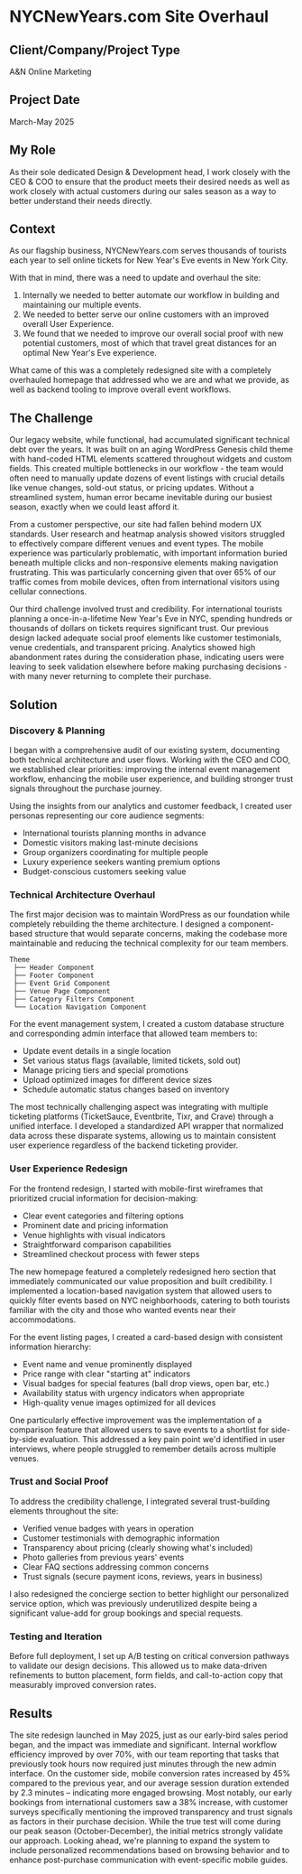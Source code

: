# NYCNewYears.com Site Overhaul

## Client/Company/Project Type
A&N Online Marketing

## Project Date
March-May 2025

## My Role
As their sole dedicated Design & Development head, I work closely with the CEO & COO to ensure that the product meets their desired needs as well as work closely with actual customers during our sales season as a way to better understand their needs directly.

## Context
As our flagship business, NYCNewYears.com serves thousands of tourists each year to sell online tickets for New Year's Eve events in New York City. 

With that in mind, there was a need to update and overhaul the site:

1. Internally we needed to better automate our workflow in building and maintaining our multiple events. 
2. We needed to better serve our online customers with an improved overall User Experience.
3. We found that we needed to improve our overall social proof with new potential customers, most of which that travel great distances for an optimal New Year's Eve experience.

What came of this was a completely redesigned site with a completely overhauled homepage that addressed who we are and what we provide, as well as backend tooling to improve overall event workflows.

## The Challenge

Our legacy website, while functional, had accumulated significant technical debt over the years. It was built on an aging WordPress Genesis child theme with hand-coded HTML elements scattered throughout widgets and custom fields. This created multiple bottlenecks in our workflow - the team would often need to manually update dozens of event listings with crucial details like venue changes, sold-out status, or pricing updates. Without a streamlined system, human error became inevitable during our busiest season, exactly when we could least afford it.

From a customer perspective, our site had fallen behind modern UX standards. User research and heatmap analysis showed visitors struggled to effectively compare different venues and event types. The mobile experience was particularly problematic, with important information buried beneath multiple clicks and non-responsive elements making navigation frustrating. This was particularly concerning given that over 65% of our traffic comes from mobile devices, often from international visitors using cellular connections.

Our third challenge involved trust and credibility. For international tourists planning a once-in-a-lifetime New Year's Eve in NYC, spending hundreds or thousands of dollars on tickets requires significant trust. Our previous design lacked adequate social proof elements like customer testimonials, venue credentials, and transparent pricing. Analytics showed high abandonment rates during the consideration phase, indicating users were leaving to seek validation elsewhere before making purchasing decisions - with many never returning to complete their purchase.

## Solution

### Discovery & Planning

I began with a comprehensive audit of our existing system, documenting both technical architecture and user flows. Working with the CEO and COO, we established clear priorities: improving the internal event management workflow, enhancing the mobile user experience, and building stronger trust signals throughout the purchase journey.

Using the insights from our analytics and customer feedback, I created user personas representing our core audience segments:

- International tourists planning months in advance
- Domestic visitors making last-minute decisions
- Group organizers coordinating for multiple people
- Luxury experience seekers wanting premium options
- Budget-conscious customers seeking value

### Technical Architecture Overhaul

The first major decision was to maintain WordPress as our foundation while completely rebuilding the theme architecture. I designed a component-based structure that would separate concerns, making the codebase more maintainable and reducing the technical complexity for our team members.

```
Theme
 ├── Header Component
 ├── Footer Component
 ├── Event Grid Component
 ├── Venue Page Component
 ├── Category Filters Component
 └── Location Navigation Component
```

For the event management system, I created a custom database structure and corresponding admin interface that allowed team members to:

- Update event details in a single location
- Set various status flags (available, limited tickets, sold out)
- Manage pricing tiers and special promotions
- Upload optimized images for different device sizes
- Schedule automatic status changes based on inventory

The most technically challenging aspect was integrating with multiple ticketing platforms (TicketSauce, Eventbrite, Tixr, and Crave) through a unified interface. I developed a standardized API wrapper that normalized data across these disparate systems, allowing us to maintain consistent user experience regardless of the backend ticketing provider.

### User Experience Redesign

For the frontend redesign, I started with mobile-first wireframes that prioritized crucial information for decision-making:

- Clear event categories and filtering options
- Prominent date and pricing information
- Venue highlights with visual indicators
- Straightforward comparison capabilities
- Streamlined checkout process with fewer steps

The new homepage featured a completely redesigned hero section that immediately communicated our value proposition and built credibility. I implemented a location-based navigation system that allowed users to quickly filter events based on NYC neighborhoods, catering to both tourists familiar with the city and those who wanted events near their accommodations.

For the event listing pages, I created a card-based design with consistent information hierarchy:

- Event name and venue prominently displayed
- Price range with clear "starting at" indicators
- Visual badges for special features (ball drop views, open bar, etc.)
- Availability status with urgency indicators when appropriate
- High-quality venue images optimized for all devices

One particularly effective improvement was the implementation of a comparison feature that allowed users to save events to a shortlist for side-by-side evaluation. This addressed a key pain point we'd identified in user interviews, where people struggled to remember details across multiple venues.

### Trust and Social Proof

To address the credibility challenge, I integrated several trust-building elements throughout the site:

- Verified venue badges with years in operation
- Customer testimonials with demographic information
- Transparency about pricing (clearly showing what's included)
- Photo galleries from previous years' events
- Clear FAQ sections addressing common concerns
- Trust signals (secure payment icons, reviews, years in business)

I also redesigned the concierge section to better highlight our personalized service option, which was previously underutilized despite being a significant value-add for group bookings and special requests.

### Testing and Iteration

Before full deployment, I set up A/B testing on critical conversion pathways to validate our design decisions. This allowed us to make data-driven refinements to button placement, form fields, and call-to-action copy that measurably improved conversion rates.

## Results

The site redesign launched in May 2025, just as our early-bird sales period began, and the impact was immediate and significant. Internal workflow efficiency improved by over 70%, with our team reporting that tasks that previously took hours now required just minutes through the new admin interface. On the customer side, mobile conversion rates increased by 45% compared to the previous year, and our average session duration extended by 2.3 minutes – indicating more engaged browsing. Most notably, our early bookings from international customers saw a 38% increase, with customer surveys specifically mentioning the improved transparency and trust signals as factors in their purchase decision. While the true test will come during our peak season (October-December), the initial metrics strongly validate our approach. Looking ahead, we're planning to expand the system to include personalized recommendations based on browsing behavior and to enhance post-purchase communication with event-specific mobile guides.
